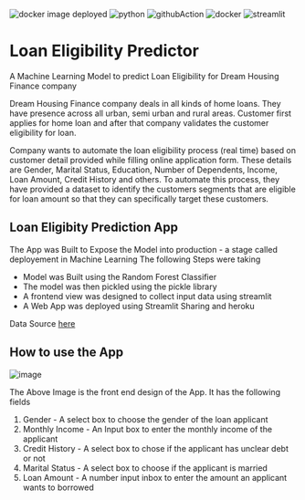 
![docker image deployed](https://github.com/Abuton/LoanPredictor/actions/workflows/deploy_docker.yml/badge.svg)
![python](https://img.shields.io/badge/Python-3776AB?style=for-the-badge&logo=python&logoColor=white)
![githubAction](https://img.shields.io/badge/GitHub_Actions-2088FF?style=for-the-badge&logo=github-actions&logoColor=white)
![docker](https://img.shields.io/badge/Docker-2CA5E0?style=for-the-badge&logo=docker&logoColor=white)
![streamlit](https://img.shields.io/badge/Streamlit-FF4B4B?style=for-the-badge&logo=Streamlit&logoColor=white)

# Loan Eligibility Predictor

A Machine Learning Model to predict Loan Eligibility for Dream Housing Finance company

Dream Housing Finance company deals in all kinds of home loans. They have presence across all urban, semi urban and rural areas. Customer first applies for home loan and after that company validates the customer eligibility for loan.

Company wants to automate the loan eligibility process (real time) based on customer detail provided while filling online application form. These details are Gender, Marital Status, Education, Number of Dependents, Income, Loan Amount, Credit History and others. To automate this process, they have provided a dataset to identify the customers segments that are eligible for loan amount so that they can specifically target these customers.

## Loan Eligibity Prediction App

The App was Built to Expose the Model into production -  a stage called deployement in Machine Learning
The following Steps were taking

- Model was Built using the Random Forest Classifier
- The model was then pickled using the pickle library
- A frontend view was designed to collect input data using streamlit
- A Web App was deployed using Streamlit Sharing and heroku

Data Source [here](https://datahack.analyticsvidhya.com/contest/practice-problem-loan-prediction-iii/?utm_source=blog&utm_medium=model_depoyment_using_streamlit#ProblemStatement)

## How to use the App

![image](https://user-images.githubusercontent.com/40719064/125074167-d491eb80-e0b4-11eb-8021-97d465070e33.png)

The Above Image is the front end design of the App. It has the following fields

1. Gender - A select box to choose the gender of the loan applicant
2. Monthly Income - An Input box to enter the monthly income of the applicant
3. Credit History - A select box to chose if the applicant has unclear debt or not
4. Marital Status - A select box to choose if the applicant is married
5. Loan Amount - A number input inbox to enter the amount an applicant wants to borrowed

